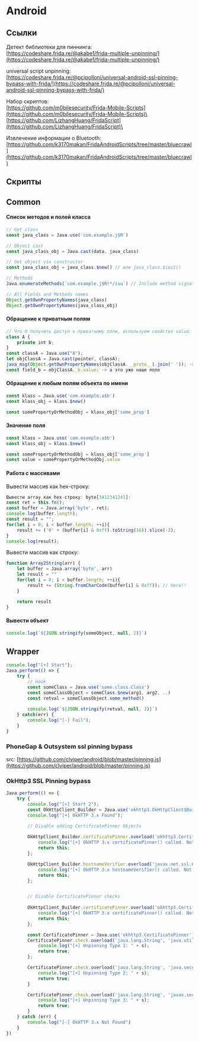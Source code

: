# Android

## Ссылки

Детект библиотеки для пиннинга: [https://codeshare.frida.re/@akabe1/frida-multiple-unpinning/](https://codeshare.frida.re/@akabe1/frida-multiple-unpinning/)

universal script unpinning: [https://codeshare.frida.re/@pcipolloni/universal-android-ssl-pinning-bypass-with-frida/](https://codeshare.frida.re/@pcipolloni/universal-android-ssl-pinning-bypass-with-frida/)

Набор скриптов: \
[https://github.com/m0bilesecurity/Frida-Mobile-Scripts](https://github.com/m0bilesecurity/Frida-Mobile-Scripts)\
[https://github.com/LizhangHuang/FridaScript](https://github.com/LizhangHuang/FridaScript)\


Извлечение информации о Bluetooth: [https://github.com/k3170makan/FridaAndroidScripts/tree/master/bluecrawl](https://github.com/k3170makan/FridaAndroidScripts/tree/master/bluecrawl)

## Скрипты

## Common

#### Список методов и полей класса

```javascript
// Get class
const java_class = Java.use('com.example.j$R')

// Object cast
const java_class_obj = Java.cast(data, java_class)

// Get object via constructor
const java_class_obj = java_class.$new() // или java_class.$init()

// Methods
Java.enumerateMethods(`com.example.j$R!*/isu`) // Include method signatures (s) and User-defined classes only, ignoring system classes. (u) and case sensitive (i)

// All Fields and Methods names
Object.getOwnPropertyNames(java_class)
Object.getOwnPropertyNames(java_class_obj)
```

#### Обращение к приватным полям

```javascript
// Что б получить доступ к приватному полю, используем свойство value:
class A {
	private int b;
}
const classA = Java.use("A");
let objClassA = Java.cast(pointer, classA);
java_msg(Object.getOwnPropertyNames(objClassA.__proto__).join(' ')); -> посмотрели какие методы и поля у класса
const field_b = objClassA._b.value; -> а это уже наше поле
```

#### Обращение к любым полям объекта по имени

```javascript
const klass = Java.use('com.example.a$b')
const klass_obj = klass.$new()

const somePropertyOrMethodObj = klass_obj['some_prop']
```

#### Значение поля

```javascript
const klass = Java.use('com.example.a$b')
const klass_obj = klass.$new()

const somePropertyOrMethodObj = klass_obj['some_prop']
const value = somePropertyOrMethodObj.value
```

#### Работа с массивами

Вывести массив как hex-строку:

```javascript
Вывести array как hex-строку: byte[3412341241]:
const ret = this.fn();
const buffer = Java.array('byte', ret);
console.log(buffer.length);
const result = "";
for(let i = 0; i < buffer.length; ++i){
    result += ('0' + (buffer[i] & 0xff).toString(16)).slice(-2);
}
console.log(result);
```

Вывести массив как строку:

```javascript
function Array2String(arr) {
    let buffer = Java.array('byte', arr)
    let result = ""
    for(let i = 0; i < buffer.length; ++i){
        result += (String.fromCharCode(buffer[i] & 0xff)); // here!!
    }

    return result
}
```

#### Вывести объект

```javascript
console.log(`${JSON.stringify(someObject, null, 2)}`)
```

## Wrapper

```javascript
console.log("[+] Start");
Java.perform(() => {
    try {
        // Hook
        const someClass = Java.use('some.class.Class')
        const someClassObject = someClass.$new(arg1, arg2, ..)
        const retval = someClassObject.some_method()
        
        console.log(`${JSON.stringify(retval, null, 2)}`)
    } catch(err) {
        console.log("[-] Fail");
    }
}
```

### PhoneGap & Outsystem ssl pinning bypass

src: [https://github.com/clviper/android/blob/master/pinning.js](https://github.com/clviper/android/blob/master/pinning.js)

### OkHttp3 SSL Pinning bypass

```javascript
Java.perform(() => {
    try {
        console.log("[+] Start 2");
        const OkHttpClient_Builder = Java.use('okhttp3.OkHttpClient$Builder');
        console.log("[+] OkHTTP 3.x Found");

        // Disable adding CertificatePinner Objects
        
        OkHttpClient_Builder.certificatePinner.overload('okhttp3.CertificatePinner').implementation = function(certificatePinner) {
            console.log("[+] OkHTTP 3.x certificatePinner() called. Not throwing an exception.");
            return this;
        };

        OkHttpClient_Builder.hostnameVerifier.overload('javax.net.ssl.HostnameVerifier').implementation = function(hostnameVerifier) {
            console.log("[+] OkHTTP 3.x hostnameVerifier() called. Not throwing an exception.");
            return this;
        };


        // Disable CertificatePinner checks
        
        OkHttpClient_Builder.certificatePinner.overload('okhttp3.CertificatePinner').implementation = function(certificatePinner) {
            console.log("[+] OkHTTP 3.x certificatePinner() called. Not throwing an exception.");
            return this;
        };

        const CertificatePinner = Java.use('okhttp3.CertificatePinner');
        CertificatePinner.check.overload('java.lang.String', 'java.util.List').implementation = function(s, l) {
            console.log("[+] Unpinning Type 1: " + s);
            return true;
        };

        CertificatePinner.check.overload('java.lang.String', 'java.security.cert.Certificate').implementation = function(s, cert) {
            console.log("[+] Unpinning Type 2: " + s);
            return true;
        }

        CertificatePinner.check.overload('java.lang.String', 'javax.security.cert.Certificate').implementation = function(s, cert) {
            console.log("[+] Unpinning Type 3: " + s);
            return true;
        }
    } catch (err) {
        console.log("[-] OkHTTP 3.x Not Found")
    }
})
```





